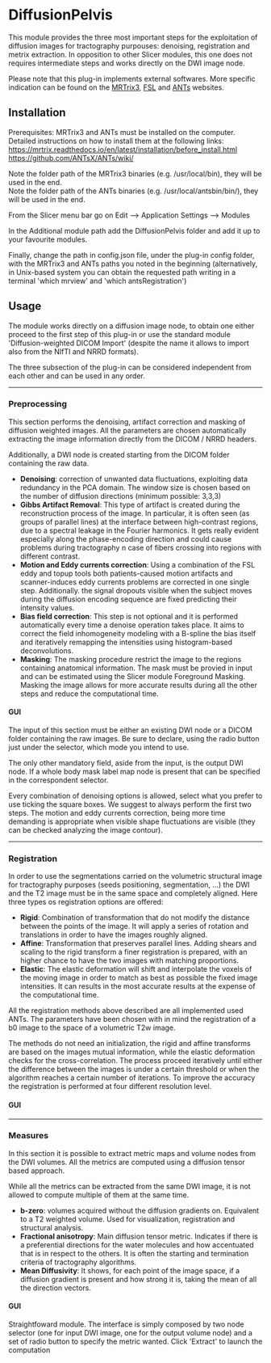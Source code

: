 # DiffusionPelvis
This module provides the three most important steps for the exploitation of diffusion images for tractography purpouses:
denoising, registration and metrix extraction.
In opposition to other Slicer modules, this one does not requires intermediate steps and works directly on the DWI image node.

Please note that this plug-in implements external softwares. More specific indication can be found on the [MRTrix3][1], [FSL][3]
and [ANTs][2] websites.

## Installation
Prerequisites: MRTrix3 and ANTs must be installed on the computer. Detailed instructions on how to install them at the following links:<br>
 <https://mrtrix.readthedocs.io/en/latest/installation/before_install.html> <br>
 <https://github.com/ANTsX/ANTs/wiki/>

Note the folder path of the MRTrix3 binaries (e.g. /usr/local/bin), they will be used in the end.<br>
Note the folder path of the ANTs binaries (e.g. /usr/local/antsbin/bin/), they will be used in the end.

From the Slicer menu bar go on Edit --> Application Settings --> Modules

In the Additional module path add the DiffusionPelvis folder and add it up to your favourite modules.

Finally, change the path in config.json file, under the plug-in config folder, with the MRTrix3 and ANTs paths you noted in the beginning (alternatively,
in Unix-based system you can obtain the requested path writing in a terminal 'which mrview' and 'which antsRegistration')

## Usage
The module works directly on a diffusion image node, to obtain one either proceed to the first step of this plug-in or use the standard
module 'Diffusion-weighted DICOM Import' (despite the name it allows to import also from the NIfTI and NRRD formats).

The three subsection of the plug-in can be considered independent from each other and can be used in any order.
___
### Preprocessing
This section performs the denoising, artifact correction and masking of diffusion weighted images. All the parameters are
chosen automatically extracting the image information directly from the DICOM / NRRD headers.

Additionally, a DWI node is created starting from the DICOM folder containing the raw data.

* **Denoising**: correction of unwanted data fluctuations, exploiting data redundancy in the PCA domain. The window size is chosen
based on the number of diffusion directions (minimum possible: 3,3,3) 
* **Gibbs Artifact Removal**: This type of artifact is created during the reconstruction process of the image. In particular, 
it is often seen (as groups of parallel lines) at the interface between high-contrast regions, due to a spectral leakage in the
Fourier harmonics. It gets really evident especially along the phase-encoding direction and could cause problems during tractography
n case of fibers crossing into regions with different contrast.
* **Motion and Eddy currents correction**: Using a combination of the FSL eddy and topup tools both patients-caused motion
artifacts and scanner-induces eddy currents problems are corrected in one single step. Additionally. the signal dropouts visible
when the subject moves during the diffusion encoding sequence are fixed predicting their intensity values.
* **Bias field correction**: This step is not optional and it is performed automatically every time a denoise operation takes place.
It aims to correct the field inhomogeneity modeling with a B-spline the bias itself and iteratively remapping the intensities 
using histogram-based deconvolutions.
* **Masking**: The masking procedure restrict the image to the regions containing anatomical information. The mask must be
provied in input and can be estimated using the Slicer module Foreground Masking. Masking the image allows for more accurate results
during all the other steps and reduce the computational time.

#### GUI
The input of this section must be either an existing DWI node or a DICOM folder containing the raw images. Be sure to declare,
using the radio button just under the selector, which mode you intend to use.

The only other mandatory field, aside from the input, is the output DWI node. If a whole body mask label map node is present 
that can be specified in the correspondent selector.

Every combination of denoising options is allowed, select what you prefer to use ticking the square boxes. We suggest to always
perform the first two steps. The motion and eddy currents correction, being more time demanding is appropriate when visible 
shape fluctuations are visible (they can be checked analyzing the image contour).

___
### Registration
In order to use the segmentations carried on the volumetric structural image for tractography purposes (seeds positioning, segmentation, ...)
the DWI and the T2 image must be in the same space and completely aligned. Here three types os registration options are offered:

* **Rigid**: Combination of transformation that do not modify the distance between the points of the image. It will apply a
series of rotation and translations in order to have the images roughly aligned.
* **Affine**: Transformation that preserves parallel lines. Adding shears and scaling to the rigid transform a finer
registration is prepared, with an higher chance to have the two images with matching proportions.
* **Elastic**: The elastic deformation will shift and interpolate the voxels of the moving image in order to match as
best as possible the fixed image intensities. It can results in the most accurate results at the expense of the computational
time.

All the registration methods above described are all implemented used ANTs. The parameters have been chosen with in mind the
registration of a b0 image to the space of a volumetric T2w image.

The methods do not need an initialization, the rigid and affine transforms are based on the images mutual information, while the
elastic deformation checks for the cross-correlation. The process proceed iteratively until either the difference between the
images is under a certain threshold or when the algorithm reaches a certain number of iterations. To improve the accuracy 
the registration is performed at four different resolution level.

#### GUI
___
### Measures
In this section it is possible to extract metric maps and volume nodes from the DWI volumes. All the metrics are computed
using a diffusion tensor based approach.

While all the metrics can be extracted from the same DWI image, it is not allowed to compute multiple of them at the same time.

* **b-zero**: volumes acquired without the diffusion gradients on. Equivalent to a T2 weighted volume. Used for visualization,
registration and structural analysis.
* **Fractional anisotropy**: Main diffusion tensor metric. Indicates if there is a preferential directions for the water molecules
and how accentuated that is in respect to the others. It is often the starting and termination criteria of tractography algorithms.
* **Mean Diffusivity**: It shows, for each point of the image space, if a diffusion gradient is present and how strong it is,
taking the mean of all the direction vectors.

#### GUI
Straightfoward module. The interface is simply composed by two node selector (one for input DWI image, one for the output volume
node) and a set of radio button to specify the metric wanted. Click 'Extract' to launch the computation

[1]: http://www.mrtrix.org
[2]: http://stnava.github.io/ANTs/
[3]: https://fsl.fmrib.ox.ac.uk/fsl/fslwiki/FSL